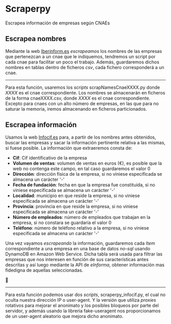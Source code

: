 # Scraperpy
Escrapea información de empresas según CNAEs

## Escrapea nombres

Mediante la web [Iberinform.es](https://www.iberinform.es/) *escrapeamos* los nombres de las empresas que pertenezcan a un cnae que le indiquemos, tendremos un script por cada cnae para facilitar un poco el trabajo. Además, guardaremos dichos nombres en tablas dentro de ficheros *csv*, cada fichero corresponderá a un cnae. 

---

Para esta función, usaremos los *scripts* scrapNamesCnaeXXXX.py donde *XXXX* es el cnae correspondiente. Los nombres se almacenarán en ficheros de la forma cnaeXXXX.csv, donde *XXXX* es el cnae correspondiente. Excepto para cnaes con un alto número de empresas, en las que para no saturar la memoria, iremos almacenando en ficheros particionados.

## Escrapea información

Usamos la web [Infocif.es](http://www.infocif.es/) para, a partir de los nombres antes obtenidos, buscar las empresas y sacar la información pertinente relativa a las mismas, si fuese posible. La información que extraeremos consta de:

+ **Cif**: Cif identificativo de la empresa
+ **Volumen de ventas**: volumen de ventas en euros (€), es posible que la web no contenga este campo, en tal caso guardaremos el valor 0
+ **Dirección**: dirección física de la empresa, si no viniese especificada se almacena un carácter '-'
+ **Fecha de fundación**: fecha en que la empresa fue constituida, si no viniese especificada se almacena un carácter '-'
+ **Localidad**: municipio en que reside la empresa, si no viniese especificada se almacena un carácter '-'
+ **Provincia**: provincia en que reside la empresa, si no viniese especificada se almacena un carácter '-'
+ **Número de empleados**: número de empleados que trabajan en la empresa, si no constara se guardaría el valor 0
+ **Teléfono**: número de teléfono relativo a la empresa, si no viniese especificada se almacena un carácter '-'

Una vez vayamos *escrapeando* la información, guardaremos cada *Item* correspondiente a una empresa en una base de datos *no-sql* usando DynamoDB en Amazon Web Service. Dicha tabla será usada para filtrar las empresas que nos interesen en función de sus características antes descritas y así luego mediante la API de *eInforma*, obtener información mas fidedigna de aquellas seleccionadas.

:dancer:

---

Para esta función podemos usar dos *scripts*, scraperpy_infocif.py, el cual no oculta nuestra dirección IP o user-agent. Y la versión que utiliza *proxies* rotativos para mejorar el anonimato y los posibles bloqueos por parte del servidor, y además usando la libreria fake-useragent nos proporcionamos de un user-agent aleatorio que mejora dicho anonimato.
